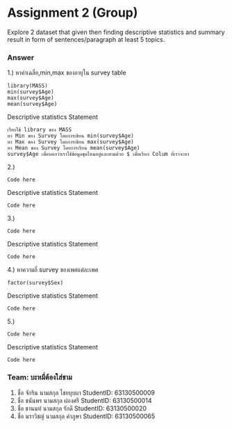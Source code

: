 # Assignment 2 (Group)
Explore 2 dataset that given then finding descriptive statistics and summary result in form of sentences/paragraph at least 5 topics.

### Answer

1.) หาค่าเฉลี่ย,min,max ของอายุใน survey table
```{R}
library(MASS)
min(survey$Age)
max(survey$Age)
mean(survey$Age)
```

Descriptive statistics Statement
```{R}
เรียกใช้ library ของ MASS
หา Min ของ Survey โดยการเขียน min(survey$Age)
หา Max ของ Survey โดยการเขียน max(survey$Age)
หา Mean ของ Survey โดยการเรียน mean(survey$Age)
survey$Age เพื่อบอกว่าเราใช้ข้อมูลชุดไหนอยู่และตามด้วย $ เพื่อเรียก Colum ที่เราจะหา
```

2.) 
```{R}
Code here
```

Descriptive statistics Statement
```{R}
Code here
```

3.) 
```{R}
Code here
```

Descriptive statistics Statement
```{R}
Code here
```

4.) หาความถี่ survey ของเพศแต่ละเพศ
```{R}
factor(survey$Sex)
```

Descriptive statistics Statement
```{R}
Code here
```

5.) 
```{R}
Code here
```

Descriptive statistics Statement
```{R}
Code here
```


### Team: บะหมี่ต้องใส่ชาม

1. ชื่อ จักริน นามสกุล ไชยบุบผา    StudentID: 63130500009
2. ชื่อ ชนันพร นามสกุล ผ่องศรี    StudentID: 63130500014 
3. ชื่อ ชานนท์ นามสกุล รักดี    StudentID: 63130500020
4. ชื่อ นราวิชญ์ นามสกุล คำภูษา    StudentID: 63130500065

